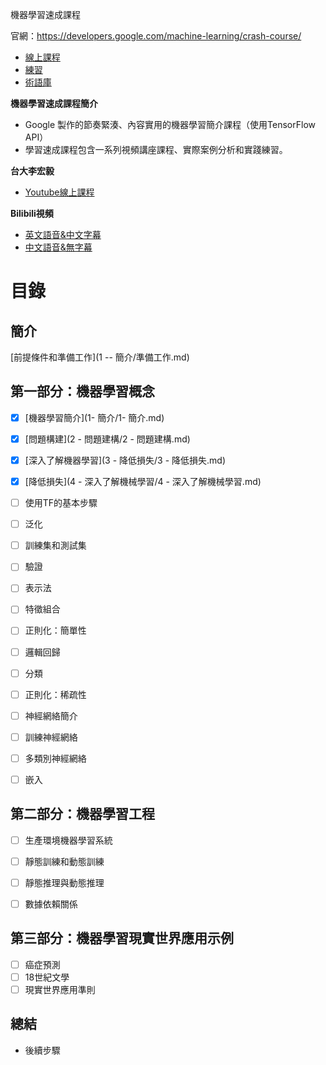 機器學習速成課程

官網：https://developers.google.com/machine-learning/crash-course/

- [線上課程](https://developers.google.com/machine-learning/crash-course/)
- [練習](https://developers.google.com/machine-learning/crash-course/exercises)
- [術語庫](https://developers.google.com/machine-learning/crash-course/glossary)

**機器學習速成課程簡介**

- Google 製作的節奏緊湊、內容實用的機器學習簡介課程（使用TensorFlow API）
- 學習速成課程包含一系列視頻講座課程、實際案例分析和實踐練習。

**台大李宏毅**
 - [Youtube線上課程](https://www.youtube.com/channel/UC2ggjtuuWvxrHHHiaDH1dlQ)

**Bilibili視頻**

- [英文語音&中文字幕](https://www.bilibili.com/video/av21398424/?p=1)
- [中文語音&無字幕](https://www.bilibili.com/video/av20229263/?p=1)


# 目錄

## 簡介

[前提條件和準備工作](1 -- 簡介/準備工作.md)



## 第一部分：機器學習概念

- [x] [機器學習簡介](1- 簡介/1- 簡介.md)
- [x] [問題構建](2 - 問題建構/2 - 問題建構.md)
- [x] [深入了解機器學習](3 - 降低損失/3 - 降低損失.md)
- [x] [降低損失](4 - 深入了解機械學習/4 - 深入了解機械學習.md)
- [ ] 使用TF的基本步驟
- [ ] 泛化
- [ ] 訓練集和測試集
- [ ] 驗證
- [ ] 表示法
- [ ] 特徵組合
- [ ] 正則化：簡單性
- [ ] 邏輯回歸
- [ ] 分類
- [ ] 正則化：稀疏性
- [ ] 神經網絡簡介
- [ ] 訓練神經網絡
- [ ] 多類別神經網絡
- [ ] 嵌入



## 第二部分：機器學習工程

- [ ] 生產環境機器學習系統
- [ ] 靜態訓練和動態訓練
- [ ] 靜態推理與動態推理
- [ ] 數據依賴關係



## 第三部分：機器學習現實世界應用示例

- [ ] 癌症預測
- [ ] 18世紀文學
- [ ] 現實世界應用準則

## 總結

- 後續步驟

